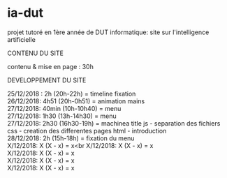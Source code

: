 # ia-dut
projet tutoré en 1ère année de DUT informatique: site sur l'intelligence artificielle

  CONTENU DU SITE 

contenu & mise en page : 30h  

  DEVELOPPEMENT DU SITE

25/12/2018 : 2h (20h-22h) = timeline fixation<br>
26/12/2018: 4h51 (20h-0h51) = animation mains<br>
27/12/2018: 40min (10h-10h40) = menu<br>
27/12/2018: 1h30 (13h-14h30) = menu<br>
27/12/2018: 2h30 (16h30-19h) = machinea title js - separation des fichiers css - creation des differentes pages html - introduction<br>
28/12/2018: 2h (15h-18h) = fixation du menu<br>
X/12/2018: X (X - x) = x<br
X/12/2018: X (X - x) = x<br>
X/12/2018: X (X - x) = x<br>
X/12/2018: X (X - x) = x<br>
X/12/2018: X (X - x) = x<br>
